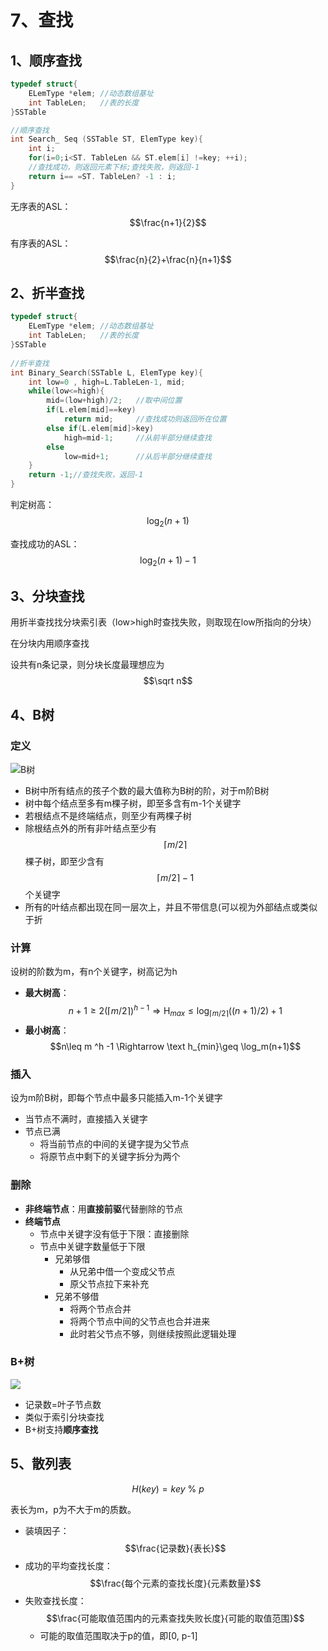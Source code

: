 # 7、查找

## 1、顺序查找

```c
typedef struct{
    ELemType *elem;	//动态数组基址
    int TableLen;	//表的长度
}SSTable

//顺序查找
int Search_ Seq (SSTable ST, ElemType key){
    int i;
    for(i=0;i<ST. TableLen && ST.elem[i] !=key; ++i);
    //查找成功，则返回元素下标;查找失败，则返回-1
    return i== =ST. TableLen? -1 : i;
}

```

无序表的ASL：$$\frac{n+1}{2}$$

有序表的ASL：$$\frac{n}{2}+\frac{n}{n+1}$$

## 2、折半查找

```c
typedef struct{
    ELemType *elem;	//动态数组基址
    int TableLen;	//表的长度
}SSTable
    
//折半查找
int Binary_Search(SSTable L, ElemType key){
    int low=0 , high=L.TableLen-1, mid;
    while(low<=high){
        mid=(low+high)/2;	//取中间位置
        if(L.elem[mid]==key)
        	return mid;		//查找成功则返回所在位置
        else if(L.elem[mid]>key)
        	high=mid-1;		//从前半部分继续查找
        else
        	low=mid+1;		//从后半部分继续查找
    }
    return -1;//查找失败，返回-1
}

```

判定树高：$$\log_{2}(n+1)$$

查找成功的ASL：$$\log_2(n+1)-1$$



## 3、分块查找

用折半查找找分块索引表（low>high时查找失败，则取现在low所指向的分块）

在分块内用顺序查找

设共有n条记录，则分块长度最理想应为$$\sqrt n$$

## 4、B树

### 定义

![B树](.gitbook/assests/B树.png)

- B树中所有结点的孩子个数的最大值称为B树的阶，对于m阶B树
- 树中每个结点至多有m棵子树，即至多含有m-1个关键字
- 若根结点不是终端结点，则至少有两棵子树
- 除根结点外的所有非叶结点至少有$$\lceil m/2\rceil$$棵子树，即至少含有$$\lceil m/2\rceil-1$$个关键字
- 所有的叶结点都出现在同一层次上，并且不带信息(可以视为外部结点或类似于折



### 计算

设树的阶数为m，有n个关键字，树高记为h

- **最大树高**：$$n+1\geq2(\lceil m/2\rceil)^{h-1} \Rightarrow \text{H}_{max}\leq\log_{\lceil m/2\rceil}((n+1)/2)+1$$
- **最小树高**：$$n\leq m ^h -1 \Rightarrow \text h_{min}\geq \log_m(n+1)$$



### 插入

设为m阶B树，即每个节点中最多只能插入m-1个关键字

- 当节点不满时，直接插入关键字
- 节点已满
  - 将当前节点的中间的关键字提为父节点
  - 将原节点中剩下的关键字拆分为两个



### 删除

- **非终端节点**：用**直接前驱**代替删除的节点
- **终端节点**
  - 节点中关键字没有低于下限：直接删除
  - 节点中关键字数量低于下限
    - 兄弟够借
      - 从兄弟中借一个变成父节点
      - 原父节点拉下来补充
    - 兄弟不够借
      - 将两个节点合并
      - 将两个节点中间的父节点也合并进来
      - 此时若父节点不够，则继续按照此逻辑处理



### B+树

![](.gitbook/assests/B+树.png)

- 记录数=叶子节点数
- 类似于索引分块查找
- B+树支持**顺序查找**

## 5、散列表

$$
H(key)=key\ \%\ p
$$

表长为m，p为不大于m的质数。

- 装填因子：$$\frac{记录数}{表长}$$
- 成功的平均查找长度：$$\frac{每个元素的查找长度}{元素数量}$$
- 失败查找长度：$$\frac{可能取值范围内的元素查找失败长度}{可能的取值范围}$$
  - 可能的取值范围取决于p的值，即[0, p-1]
